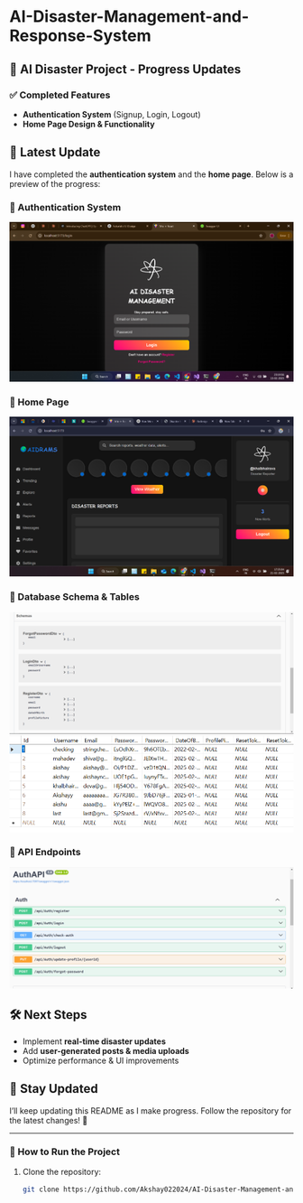 # AI-Disaster-Management-and-Response-System

## 🚀 AI Disaster Project - Progress Updates  

### ✅ Completed Features  
- **Authentication System** (Signup, Login, Logout)  
- **Home Page Design & Functionality**  

## 📌 Latest Update  
I have completed the **authentication system** and the **home page**. Below is a preview of the progress:  

### 🔹 Authentication System  
![Auth System](https://github.com/Akshay022024/AI-Disaster-Management-and-Response-System/blob/main/Screenshot%202025-02-13%20231959.png)  

### 🔹 Home Page  
![Home Page](https://github.com/Akshay022024/AI-Disaster-Management-and-Response-System/blob/main/Screenshot%202025-02-21%20172508.png)  

### 🔹 Database Schema & Tables  
![Database Schema](https://github.com/Akshay022024/AI-Disaster-Management-and-Response-System/blob/main/Screenshot%202025-02-23%20181144.png)  
![Database Table](https://github.com/Akshay022024/AI-Disaster-Management-and-Response-System/blob/main/Screenshot%202025-02-25%20183819.png)

### 🔹 API Endpoints  
![API Usage](https://github.com/Akshay022024/AI-Disaster-Management-and-Response-System/blob/main/Screenshot%202025-02-23%20181158.png)  

## 🛠️ Next Steps  
- Implement **real-time disaster updates**  
- Add **user-generated posts & media uploads**  
- Optimize performance & UI improvements  

## 📢 Stay Updated  
I’ll keep updating this README as I make progress. Follow the repository for the latest changes! 🚀  

---

### 📜 How to Run the Project  
1. Clone the repository:  
   ```bash
   git clone https://github.com/Akshay022024/AI-Disaster-Management-and-Response-System.git
   ```
